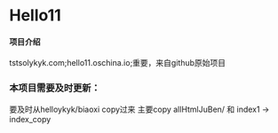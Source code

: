 # Hello11

#### 项目介绍
tstsolykyk.com;hello11.oschina.io;重要，来自github原始项目
### 本项目需要及时更新：
要及时从helloykyk/biaoxi copy过来
主要copy allHtmlJuBen/ 和 index1  -> index_copy